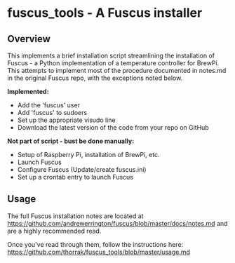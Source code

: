 # fuscus_tools - A Fuscus installer

## Overview
This implements a brief installation script streamlining the installation of Fuscus - a Python implementation of a temperature controller for BrewPi. This attempts to implement most of the procedure documented in notes.md in the original Fuscus repo, with the exceptions noted below.

**Implemented:**
* Add the 'fuscus' user
* Add 'fuscus' to sudoers
* Set up the appropriate visudo line
* Download the latest version of the code from your repo on GitHub

**Not part of script - bust be done manually:**
* Setup of Raspberry Pi, installation of BrewPi, etc.
* Launch Fuscus
* Configure Fuscus (Update/create fuscus.ini)
* Set up a crontab entry to launch Fuscus




## Usage
The full Fuscus installation notes are located at https://github.com/andrewerrington/fuscus/blob/master/docs/notes.md and are a highly recommended read.

Once you've read through them, follow the instructions here:
https://github.com/thorrak/fuscus_tools/blob/master/usage.md


